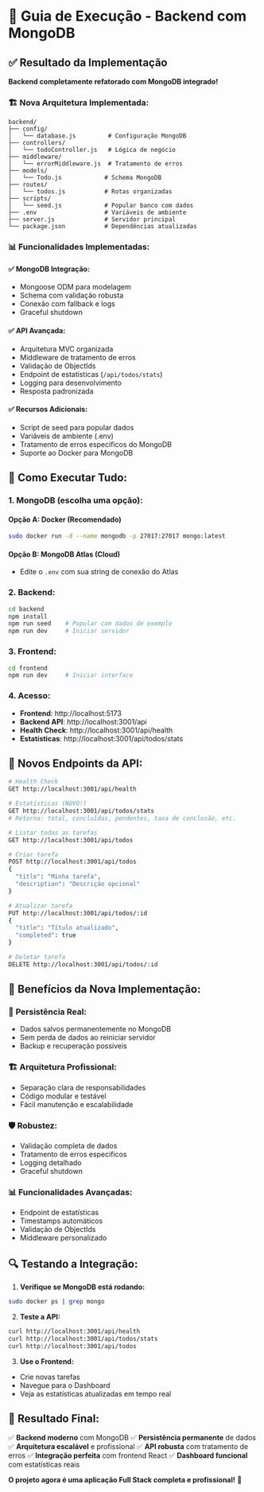 # 🚀 Guia de Execução - Backend com MongoDB

## ✅ Resultado da Implementação

**Backend completamente refatorado com MongoDB integrado!**

### 🏗️ **Nova Arquitetura Implementada:**

```
backend/
├── config/
│   └── database.js         # Configuração MongoDB
├── controllers/
│   └── todoController.js   # Lógica de negócio
├── middleware/
│   └── errorMiddleware.js  # Tratamento de erros
├── models/
│   └── Todo.js            # Schema MongoDB
├── routes/
│   └── todos.js           # Rotas organizadas
├── scripts/
│   └── seed.js            # Popular banco com dados
├── .env                   # Variáveis de ambiente
├── server.js              # Servidor principal
└── package.json           # Dependências atualizadas
```

### 📊 **Funcionalidades Implementadas:**

#### ✅ **MongoDB Integração:**
- Mongoose ODM para modelagem
- Schema com validação robusta
- Conexão com fallback e logs
- Graceful shutdown

#### ✅ **API Avançada:**
- Arquitetura MVC organizada
- Middleware de tratamento de erros
- Validação de ObjectIds
- Endpoint de estatísticas (`/api/todos/stats`)
- Logging para desenvolvimento
- Resposta padronizada

#### ✅ **Recursos Adicionais:**
- Script de seed para popular dados
- Variáveis de ambiente (.env)
- Tratamento de erros específicos do MongoDB
- Suporte ao Docker para MongoDB

## 🚀 **Como Executar Tudo:**

### 1. **MongoDB (escolha uma opção):**

#### Opção A: Docker (Recomendado)
```bash
sudo docker run -d --name mongodb -p 27017:27017 mongo:latest
```

#### Opção B: MongoDB Atlas (Cloud)
- Edite o `.env` com sua string de conexão do Atlas

### 2. **Backend:**
```bash
cd backend
npm install
npm run seed    # Popular com dados de exemplo
npm run dev     # Iniciar servidor
```

### 3. **Frontend:**
```bash
cd frontend
npm run dev     # Iniciar interface
```

### 4. **Acesso:**
- **Frontend**: http://localhost:5173
- **Backend API**: http://localhost:3001/api
- **Health Check**: http://localhost:3001/api/health
- **Estatísticas**: http://localhost:3001/api/todos/stats

## 🔧 **Novos Endpoints da API:**

```bash
# Health Check
GET http://localhost:3001/api/health

# Estatísticas (NOVO!)
GET http://localhost:3001/api/todos/stats
# Retorna: total, concluídas, pendentes, taxa de conclusão, etc.

# Listar todas as tarefas
GET http://localhost:3001/api/todos

# Criar tarefa
POST http://localhost:3001/api/todos
{
  "title": "Minha tarefa",
  "description": "Descrição opcional"
}

# Atualizar tarefa
PUT http://localhost:3001/api/todos/:id
{
  "title": "Título atualizado",
  "completed": true
}

# Deletar tarefa
DELETE http://localhost:3001/api/todos/:id
```

## 🎯 **Benefícios da Nova Implementação:**

### 🔄 **Persistência Real:**
- Dados salvos permanentemente no MongoDB
- Sem perda de dados ao reiniciar servidor
- Backup e recuperação possíveis

### 🏗️ **Arquitetura Profissional:**
- Separação clara de responsabilidades
- Código modular e testável
- Fácil manutenção e escalabilidade

### 🛡️ **Robustez:**
- Validação completa de dados
- Tratamento de erros específicos
- Logging detalhado
- Graceful shutdown

### 📊 **Funcionalidades Avançadas:**
- Endpoint de estatísticas
- Timestamps automáticos
- Validação de ObjectIds
- Middleware personalizado

## 🔍 **Testando a Integração:**

1. **Verifique se MongoDB está rodando:**
```bash
sudo docker ps | grep mongo
```

2. **Teste a API:**
```bash
curl http://localhost:3001/api/health
curl http://localhost:3001/api/todos/stats
curl http://localhost:3001/api/todos
```

3. **Use o Frontend:**
- Crie novas tarefas
- Navegue para o Dashboard
- Veja as estatísticas atualizadas em tempo real

## 🎉 **Resultado Final:**

✅ **Backend moderno** com MongoDB
✅ **Persistência permanente** de dados  
✅ **Arquitetura escalável** e profissional
✅ **API robusta** com tratamento de erros
✅ **Integração perfeita** com frontend React
✅ **Dashboard funcional** com estatísticas reais

**O projeto agora é uma aplicação Full Stack completa e profissional!** 🚀